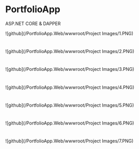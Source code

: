 # PortfolioApp
ASP.NET CORE &amp; DAPPER

![github](/PortfolioApp.Web/wwwroot/Project Images/1.PNG)
#
![github](/PortfolioApp.Web/wwwroot/Project Images/2.PNG)
#
![github](/PortfolioApp.Web/wwwroot/Project Images/3.PNG)
#
![github](/PortfolioApp.Web/wwwroot/Project Images/4.PNG)
#
![github](/PortfolioApp.Web/wwwroot/Project Images/5.PNG)
#
![github](/PortfolioApp.Web/wwwroot/Project Images/6.PNG)
#
![github](/PortfolioApp.Web/wwwroot/Project Images/7.PNG)
